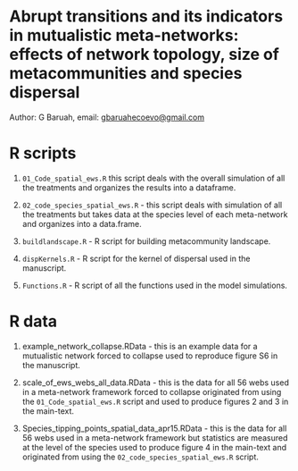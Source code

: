 

# Abrupt transitions and its indicators in mutualistic meta-networks: effects of network topology, size of metacommunities and species dispersal
Author: G Baruah, email: gbaruahecoevo@gmail.com

# R scripts

1. `01_Code_spatial_ews.R` this script deals with the overall simulation of all the treatments and organizes the results into a dataframe.
2. `02_code_species_spatial_ews.R` - this script deals with simulation of all the treatments but takes data at the species level of each meta-network and organizes into a data.frame.

3. `buildlandscape.R` - R script for building metacommunity landscape.
4. `dispKernels.R` - R script for the kernel of dispersal used in the manuscript.

5. `Functions.R` -  R script of all the functions used in the model simulations.

# R data

1. example_network_collapse.RData  -  this is an example data for a mutualistic network forced to collapse used to reproduce figure S6 in the manuscript.

2. scale_of_ews_webs_all_data.RData - this is the data for all 56 webs used in a meta-network framework forced to collapse originated from using the `01_Code_spatial_ews.R` script and used to produce figures 2 and 3 in the main-text.

3. Species_tipping_points_spatial_data_apr15.RData - this is the data for all 56 webs used in a meta-network framework but statistics are measured at the level of the species used to produce figure 4 in the main-text and originated from using the `02_code_species_spatial_ews.R` script. 